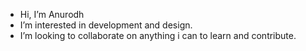 -  Hi, I’m Anurodh
-  I’m interested in development and design.
- I’m looking to collaborate on anything i can to learn and contribute.
<!---
nur0078/nur0078 is a ✨ special ✨ repository because its `README.md` (this file) appears on your GitHub profile.
You can click the Preview link to take a look at your changes.
--->


